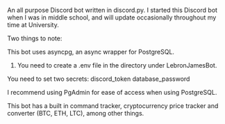 An all purpose Discord bot written in discord.py. I started this Discord bot when I was in middle school, and will update occasionally 
throughout my time at University.

Two things to note:

This bot uses asyncpg, an async wrapper for PostgreSQL. 

1. You need to create a .env file in the directory under LebronJamesBot.

You need to set two secrets:
discord_token
database_password

I recommend using PgAdmin for ease of access when using PostgreSQL.

This bot has a built in command tracker, cryptocurrency price tracker and converter (BTC, ETH, LTC), among other things.


